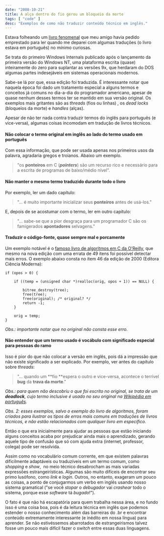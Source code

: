 ```yaml
---
date: "2008-10-21"
title: A alça dentro do fio gerou um bloqueio da morte
tags: [ "code" ]
desc: "Exemplos de como não traduzir conteúdo técnico em inglês."
---
```

Estava folheando um [livro fenomenal](http://www.amazon.com/exec/obidos/ASIN/155615481X/shelfari-20) que meu amigo havia pedido emprestado para ler quando me deparei com algumas traduções (o livro estava em português) no mínimo curiosas.

Se trata do primeiro Windows Internals publicado após o lançamento da primeira versão do Windows NT, uma plataforma escrita (quase) inteiramente do zero para suplantar as versões 9x, que herdaram do DOS algumas partes indesejáveis em sistemas operacionais modernos.

Sabe-se lá por que, essa edição foi traduzida. É interessante notar que naquela época foi dado um tratamento especial a alguns termos e conceitos já comuns no dia-a-dia do programador americano, apesar de quase nenhum desses termos ter se mantido em sua versão original. Os exemplos mais gritantes são as _threads_ (fios ou linhas) , os _dead locks_ (bloqueios da morte) e _handles_ (alças).

Apesar de não ter nada contra traduzir termos do inglês para português (e vice-versa), algumas coisas incomodam em tradução de livros técnicos.

#### Não colocar o termo original em inglês ao lado do termo usado em português

Com essa informação, que pode ser usada apenas nos primeiros usos da palavra, agradaria gregos e troianos. Abaixo um exemplo.

> "os **ponteiros** em C (**_pointers_**) são um recurso rico e necessário para a escrita de programas de baixo/médio nível".

#### Não manter o mesmo termo traduzido durante todo o livro

Por exemplo, ler um dado capítulo:

> "... é muito importante inicializar seus **ponteiros** antes de usá-los."

E, depois de se acostumar com o termo, ler em outro capítulo:

> "... sabe-se que a pior desgraça para um programador C são os famigerados **apontadores** selvagens."


#### Traduzir o código-fonte, quase sempre mal e porcamente

Um exemplo notável é o [famoso livro de algoritmos em C da O'Reilly](http://compare.buscape.com.br/categoria?id=3482&lkout=1&kw=Dominando+Algoritmos+em+C+O%27Reilly&site_origem=1293522), que mesmo na nova edição com uma errata de 49 itens foi possível detectar mais erros. O exemplo abaixo consta no item 46 da edição de 2000 (Editora Ciência Moderna):

    if (opos > 0) {
    
        if ((temp = (unsigned char *)realloc(orig, opos + 1)) == NULL) {
    
            bitree_destroy(tree);
            free(tree);
            free(original); /* original? */
            return -1;
        }
    
        orig = temp;
    }

_Obs.: importante notar que no original não consta esse erro._

#### Não entender que um termo usado é vocábulo com significado especial para pessoas do ramo

Isso é pior do que não colocar a versão em inglês, pois dá a impressão que não existe significado a ser explicado. Por exemplo, ver antes do capítulo sobre _threads_:

> "... quando um **fio **espera o outro e vice-versa, acontece o terrível **bug** da **trava da morte**."

_Obs.: para quem não descobriu o que foi escrito no original, se trata de um **deadlock**, cujo termo inclusive é usado no seu original na [Wikipédia em português](https://pt.wikipedia.org/wiki/Deadlock)._

_Obs. 2: esses exemplos, salvo o exemplo do livro de algoritmos, foram criados para ilustrar os tipos de erros mais comuns em traduções de livros técnicos, e não estão relacionados com qualquer livro em específico._

Então o que era inicialmente para ajudar as pessoas que estão iniciando alguns conceitos acaba por prejudicar ainda mais o aprendizado, gerando aquele tipo de confusão que só com ajuda extra (internet, professor, colega) pode ser resolvida.

Assim como no vocabulário comum corrente, em que existem palavras dificilmente adaptáveis ou traduzíveis em um termo comum, como _shopping_ e _show_,  no meio técnico desabrocham as mais variadas expressões estrangeirísticas. Algumas são muito difíceis de encontrar seu primo lusófono, como _link_ e _login_. Outros, no entanto, exageram um pouco as coisas, a ponto de conjugarmos um verbo em inglês usando nosso sistema gramatical ("se você *stopar* o *debugador* vai *crashear* todo o sistema, porque esse _software_ tá *bugado*!").

O fato é que não há escapatória para quem trabalha nessa área, e no fundo isso é uma coisa boa, pois é da leitura técnica em inglês que podemos estender o nosso conhecimento além das barreiras do .br e encontrar conteúdo extremamente interessante (e inédito em nossa língua) para aprender. Se não estivéssemos abarrotados de estrangeirismos talvez fosse um pouco mais difícil fazer o _switch_ entre essas duas linguagens.
